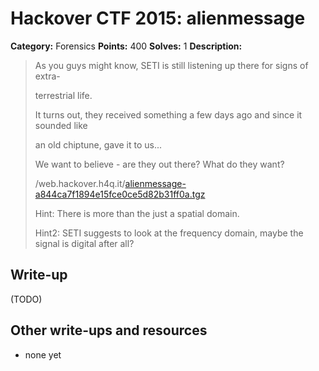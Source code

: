 # Hackover CTF 2015: alienmessage

**Category:** Forensics
**Points:** 400
**Solves:** 1
**Description:**

> As you guys might know, SETI is still listening up there for signs of extra-
> 
> terrestrial life. 
> 
> It turns out, they received something a few days ago and since it sounded like 
> 
> an old chiptune, gave it to us...
> 
> We want to believe - are they out there? What do they want?
> 
> /web.hackover.h4q.it/[alienmessage-a844ca7f1894e15fce0ce5d82b31ff0a.tgz](./alienmessage-a844ca7f1894e15fce0ce5d82b31ff0a.tgz)
> 
> Hint: There is more than the just a spatial domain.
> 
> Hint2: SETI suggests to look at the frequency domain, maybe the signal is digital after all?


## Write-up

(TODO)

## Other write-ups and resources

* none yet
